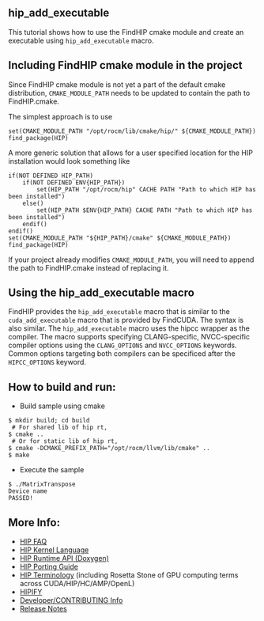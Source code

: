 ## hip_add_executable ###
This tutorial shows how to use the FindHIP cmake module and create an executable using ```hip_add_executable``` macro.

## Including FindHIP cmake module in the project
Since FindHIP cmake module is not yet a part of the default cmake distribution, ```CMAKE_MODULE_PATH``` needs to be updated to contain the path to FindHIP.cmake.

The simplest approach is to use
```
set(CMAKE_MODULE_PATH "/opt/rocm/lib/cmake/hip/" ${CMAKE_MODULE_PATH})
find_package(HIP)
```

A more generic solution that allows for a user specified location for the HIP installation would look something like
```
if(NOT DEFINED HIP_PATH)
    if(NOT DEFINED ENV{HIP_PATH})
        set(HIP_PATH "/opt/rocm/hip" CACHE PATH "Path to which HIP has been installed")
    else()
        set(HIP_PATH $ENV{HIP_PATH} CACHE PATH "Path to which HIP has been installed")
    endif()
endif()
set(CMAKE_MODULE_PATH "${HIP_PATH}/cmake" ${CMAKE_MODULE_PATH})
find_package(HIP)
```

If your project already modifies ```CMAKE_MODULE_PATH```, you will need to append the path to FindHIP.cmake instead of replacing it.

## Using the hip_add_executable macro
FindHIP provides the ```hip_add_executable``` macro that is similar to the ```cuda_add_executable``` macro that is provided by FindCUDA.
The syntax is also similar. The ```hip_add_executable``` macro uses the hipcc wrapper as the compiler.
The macro supports specifying CLANG-specific, NVCC-specific compiler options using the ```CLANG_OPTIONS``` and ```NVCC_OPTIONS``` keywords.
Common options targeting both compilers can be specificed after the ```HIPCC_OPTIONS``` keyword.

## How to build and run:
- Build sample using cmake
```
$ mkdir build; cd build
 # For shared lib of hip rt,
$ cmake ..
 # Or for static lib of hip rt,
$ cmake -DCMAKE_PREFIX_PATH="/opt/rocm/llvm/lib/cmake" ..
$ make
```

- Execute the sample
```
$ ./MatrixTranspose
Device name
PASSED!
```

## More Info:
- [HIP FAQ](https://github.com/ROCm-Developer-Tools/HIP/blob/master/docs/markdown/hip_faq.md)
- [HIP Kernel Language](https://github.com/ROCm-Developer-Tools/HIP/blob/master/docs/markdown/hip_kernel_language.md)
- [HIP Runtime API (Doxygen)](http://rocm-developer-tools.github.io/HIP)
- [HIP Porting Guide](https://github.com/ROCm-Developer-Tools/HIP/blob/master/docs/markdown/hip_porting_guide.md)
- [HIP Terminology](https://github.com/ROCm-Developer-Tools/HIP/blob/master/docs/markdown/hip_terms.md) (including Rosetta Stone of GPU computing terms across CUDA/HIP/HC/AMP/OpenL)
- [HIPIFY](https://github.com/ROCm-Developer-Tools/HIPIFY/blob/master/README.md)
- [Developer/CONTRIBUTING Info](https://github.com/ROCm-Developer-Tools/HIP/blob/master/CONTRIBUTING.md)
- [Release Notes](https://github.com/ROCm-Developer-Tools/HIP/blob/master/RELEASE.md)
